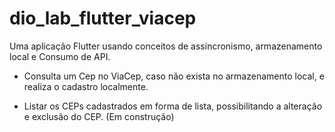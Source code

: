 # dio_lab_flutter_viacep

Uma aplicação Flutter usando conceitos de assincronismo, armazenamento local e Consumo de API.

* Consulta um Cep no ViaCep, caso não exista no armazenamento local, e realiza o cadastro​ localmente.

* Listar os CEPs cadastrados em forma de lista, possibilitando a alteração e exclusão do CEP​. (Em construção)